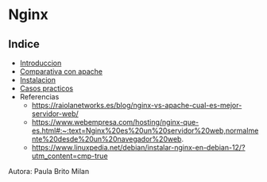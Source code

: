 # Nginx
## Indice
- [Introduccion](introducion.md)
- [Comparativa con apache](comparativa.md)
- [Instalacion](instalacion.md)
- [Casos practicos](practicos.md)
- Referencias
    - https://raiolanetworks.es/blog/nginx-vs-apache-cual-es-mejor-servidor-web/
    - https://www.webempresa.com/hosting/nginx-que-es.html#:~:text=Nginx%20es%20un%20servidor%20web,normalmente%20desde%20un%20navegador%20web.
    - https://www.linuxpedia.net/debian/instalar-nginx-en-debian-12/?utm_content=cmp-true

Autora: Paula Brito Milan
